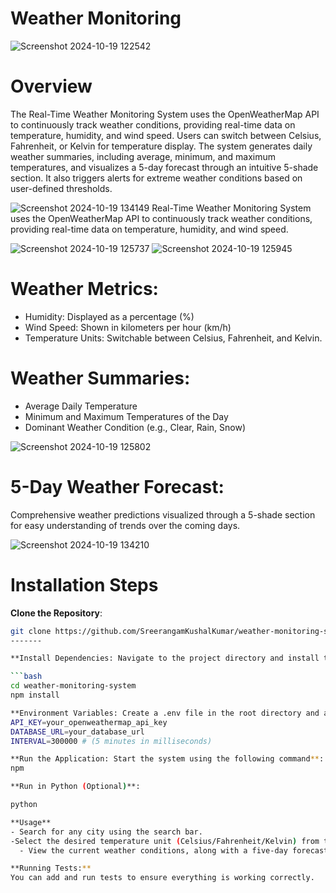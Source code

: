 # Weather Monitoring
![Screenshot 2024-10-19 122542](https://github.com/user-attachments/assets/97dede00-d613-4b5c-8f93-b1d45a50b010)
# Overview
The Real-Time Weather Monitoring System uses the OpenWeatherMap API to continuously track weather conditions, providing real-time data on temperature, humidity, and wind speed. Users can switch between Celsius, Fahrenheit, or Kelvin for temperature display. The system generates daily weather summaries, including average, minimum, and maximum temperatures, and visualizes a 5-day forecast through an intuitive 5-shade section. It also triggers alerts for extreme weather conditions based on user-defined thresholds.

![Screenshot 2024-10-19 134149](https://github.com/user-attachments/assets/8d0aec8c-0f7b-4db4-be22-1f96a293dfac)
Real-Time Weather Monitoring System uses the OpenWeatherMap API to continuously track weather conditions, providing real-time data on temperature, humidity, and wind speed.

![Screenshot 2024-10-19 125737](https://github.com/user-attachments/assets/c6fbc757-f541-445b-a634-f77ec4967641)
![Screenshot 2024-10-19 125945](https://github.com/user-attachments/assets/e5c4808e-305f-41e0-884a-aff77ee0d876)
# Weather Metrics:
* Humidity: Displayed as a percentage (%)
* Wind Speed: Shown in kilometers per hour (km/h)
* Temperature Units: Switchable between Celsius, Fahrenheit, and Kelvin.

# Weather Summaries:
* Average Daily Temperature
* Minimum and Maximum Temperatures of the Day
* Dominant Weather Condition (e.g., Clear, Rain, Snow)


![Screenshot 2024-10-19 125802](https://github.com/user-attachments/assets/ca6c7cda-d102-4da2-9887-3e742d1b0131)

# 5-Day Weather Forecast:
Comprehensive weather predictions visualized through a 5-shade section for easy understanding of trends over the coming days.

![Screenshot 2024-10-19 134210](https://github.com/user-attachments/assets/2bdf5a23-6fe5-45ca-9322-e6e257121953)

# Installation Steps

**Clone the Repository**:
   ```bash
   git clone https://github.com/SreerangamKushalKumar/weather-monitoring-system.git
-------

**Install Dependencies: Navigate to the project directory and install the necessary packages**:

```bash
cd weather-monitoring-system
npm install

**Environment Variables: Create a .env file in the root directory and add the following details**:
API_KEY=your_openweathermap_api_key
DATABASE_URL=your_database_url
INTERVAL=300000 # (5 minutes in milliseconds)

**Run the Application: Start the system using the following command**:
npm

**Run in Python (Optional)**:

python

**Usage**
 - Search for any city using the search bar.
   -Select the desired temperature unit (Celsius/Fahrenheit/Kelvin) from the dropdown menu.
     - View the current weather conditions, along with a five-day forecast.

**Running Tests:**
You can add and run tests to ensure everything is working correctly.

